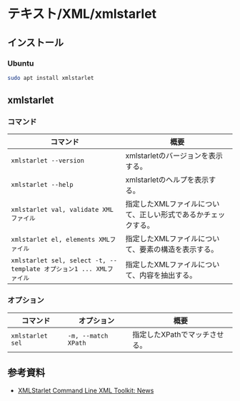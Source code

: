 # テキスト/XML/xmlstarlet

## インストール

### Ubuntu

```bash
sudo apt install xmlstarlet
```

## xmlstarlet

### コマンド

| コマンド                                                     | 概要                                                         |
| ------------------------------------------------------------ | ------------------------------------------------------------ |
| `xmlstarlet --version`                                       | xmlstarletのバージョンを表示する。                           |
| `xmlstarlet --help`                                          | xmlstarletのヘルプを表示する。                               |
| `xmlstarlet val, validate XMLファイル`                       | 指定したXMLファイルについて、正しい形式であるかチェックする。 |
| `xmlstarlet el, elements XMLファイル`                        | 指定したXMLファイルについて、要素の構造を表示する。          |
| `xmlstarlet sel, select -t, --template オプション1 ... XMLファイル` | 指定したXMLファイルについて、内容を抽出する。                |

### オプション

| コマンド         | オプション          | 概要                          |
| ---------------- | ------------------- | ----------------------------- |
| `xmlstarlet sel` | `-m, --match XPath` | 指定したXPathでマッチさせる。 |

## 参考資料

- [XMLStarlet Command Line XML Toolkit: News](https://xmlstar.sourceforge.net/)
